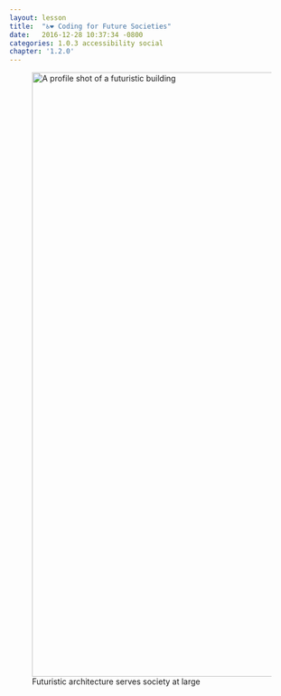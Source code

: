```yaml
---
layout: lesson
title:  "♿️❤️ Coding for Future Societies"
date:   2016-12-28 10:37:34 -0800
categories: 1.0.3 accessibility social
chapter: '1.2.0'
---
```


<figure>
  <picture>
   <source srcset="{{ site.baseurl }}/assets/images/futuristic-building/futuristic-building-1600.jpg" media="(min-width: 724px)">
   <img src="{{ site.baseurl }}/assets/images/futuristic-building/futuristic-building-800.jpg" alt="A profile shot of a futuristic building" width="1600" height="1067">
  </picture>
  <figcaption>Futuristic architecture serves society at&nbsp;large</figcaption>  
</figure>


